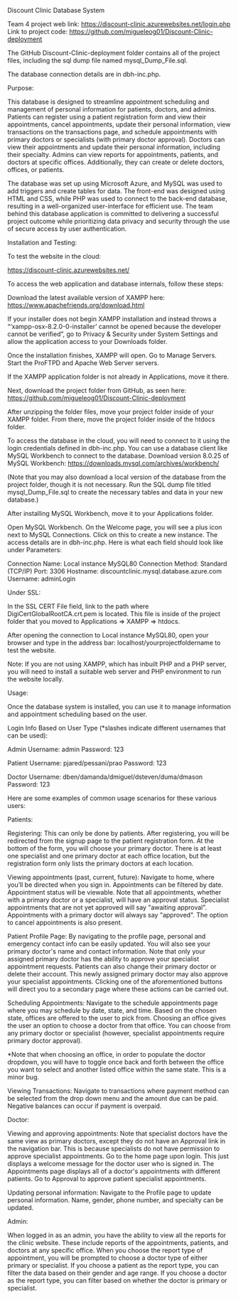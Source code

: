 Discount Clinic Database System

Team 4 project web link: https://discount-clinic.azurewebsites.net/login.php
Link to project code: https://github.com/migueleog01/Discount-Clinic-deployment

The GitHub Discount-Clinic-deployment folder contains all of the project files, including the sql dump file named mysql_Dump_File.sql.

The database connection details are in dbh-inc.php.

Purpose:

This database is designed to streamline appointment scheduling and management of personal information for patients, doctors, and admins. Patients can register using a patient registration form and view their appointments, cancel appointments, update their personal information, view transactions on the transactions page, and schedule appointments with primary doctors or specialists (with primary doctor approval). Doctors can view their appointments and update their personal information, including their specialty. Admins can view reports for appointments, patients, and doctors at specific offices. Additionally, they can create or delete doctors, offices, or patients. 

The database was set up using Microsoft Azure, and MySQL was used to add triggers and create tables for data. The front-end was designed using HTML and CSS, while PHP was used to connect to the back-end database, resulting in a well-organized user-interface for efficient use. The team behind this database application is committed to delivering a successful project outcome while prioritizing data privacy and security through the use of secure access by user authentication. 

Installation and Testing:

To test the website in the cloud:

https://discount-clinic.azurewebsites.net/

To access the web application and database internals, follow these steps:

Download the latest available version of XAMPP here: https://www.apachefriends.org/download.html

If your installer does not begin XAMPP installation and instead throws a “‘xampp-osx-8.2.0-0-installer’ cannot be opened because the developer cannot be verified”, go to Privacy & Security under System Settings and allow the application access to your Downloads folder.

Once the installation finishes, XAMPP will open. 
Go to Manage Servers.
Start the ProFTPD and Apache Web Server servers.

If the XAMPP application folder is not already in Applications, move it there.

Next, download the project folder from GitHub, as seen here: https://github.com/migueleog01/Discount-Clinic-deployment

After unzipping the folder files, move your project folder inside of your XAMPP folder. From there, move the project folder inside of the htdocs folder. 

To access the database in the cloud, you will need to connect to it using the login credentials defined in dbh-inc.php. You can use a database client like MySQL Workbench to connect to the database. Download version 8.0.25 of MySQL Workbench: https://downloads.mysql.com/archives/workbench/

(Note that you may also download a local version of the database from the project folder, though it is not necessary. Run the SQL dump file titled mysql_Dump_File.sql to create the necessary tables and data in your new database.)

After installing MySQL Workbench, move it to your Applications folder. 

Open MySQL Workbench. On the Welcome page, you will see a plus icon next to MySQL Connections. Click on this to create a new instance. The access details are in dbh-inc.php. Here is what each field should look like under Parameters:


Connection Name: ​​Local instance MySQL80
Connection Method: Standard (TCP/IP)
Port: 3306
Hostname: discountclinic.mysql.database.azure.com
Username: adminLogin


Under SSL:

In the SSL CERT File field, link to the path where DigiCertGlobalRootCA.crt.pem is located. This file is inside of the project folder that you moved to Applications => XAMPP => htdocs.



After opening the connection to Local instance MySQL80, open your browser and type in the address bar: localhost/yourprojectfoldername to test the website.

Note: If you are not using XAMPP, which has inbuilt PHP and a PHP server, you will need to install a suitable web server and PHP environment to run the website locally.

Usage:

Once the database system is installed, you can use it to manage information and appointment scheduling based on the user.
 
Login Info Based on User Type (*slashes indicate different usernames that can be used):

Admin
Username: admin
Password: 123

Patient
Username: pjared/pessani/prao
Password: 123

Doctor
Username: dben/damanda/dmiguel/dsteven/duma/dmason
Password: 123


Here are some examples of common usage scenarios for these various users:



Patients: 

Registering:
This can only be done by patients.
After registering, you will be redirected from the signup page to the patient registration form.
At the bottom of the form, you will choose your primary doctor. There is at least one specialist and one primary doctor at each office location, but the registration form only lists the primary doctors at each location.

Viewing appointments (past, current, future):
Navigate to home, where you’ll be directed when you sign in.
Appointments can be filtered by date.
Appointment status will be viewable. Note that all appointments, whether with a primary doctor or a specialist, will have an approval status. Specialist appointments that are not yet approved will say "awaiting approval". Appointments with a primary doctor will always say "approved".
The option to cancel appointments is also present.

Patient Profile Page:
By navigating to the profile page, personal and emergency contact info can be easily updated.
You will also see your primary doctor's name and contact information. Note that only your assigned primary doctor has the ability to approve your specialist appointment requests.
Patients can also change their primary doctor or delete their account. This newly assigned primary doctor may also approve your specialist appointments.
Clicking one of the aforementioned buttons will direct you to a secondary page where these actions can be carried out.

Scheduling Appointments:
Navigate to the schedule appointments page where you may schedule by date, state, and time.
Based on the chosen state, offices are offered to the user to pick from.
Choosing an office gives the user an option to choose a doctor from that office.
You can choose from any primary doctor or specialist (however, specialist appointments require primary doctor approval).

*Note that when choosing an office, in order to populate the doctor dropdown, you will have to toggle once back and forth between the office you want to select and another listed office within the same state. This is a minor bug.

Viewing Transactions:
Navigate to transactions where payment method can be selected from the drop down menu and the amount due can be paid.
Negative balances can occur if payment is overpaid.



Doctor: 

Viewing and approving appointments:
Note that specialist doctors have the same view as primary doctors, except they do not have an Approval link in the navigation bar. This is because specialists do not have permission to approve specialist appointments.
Go to the home page upon login. This just displays a welcome message for the doctor user who is signed in.
The Appointments page displays all of a doctor's appointments with different patients.
Go to Approval to approve patient specialist appointments.

Updating personal information:
Navigate to the Profile page to update personal information.
Name, gender, phone number, and specialty can be updated.



Admin: 

When logged in as an admin, you have the ability to view all the reports for the clinic website. These include reports of the appointments, patients, and doctors at any specific office.
When you choose the report type of appointment, you will be prompted to choose a doctor type of either primary or specialist.
If you choose a patient as the report type, you can filter the data based on their gender and age range.
If you choose a doctor as the report type, you can filter based on whether the doctor is primary or specialist.

